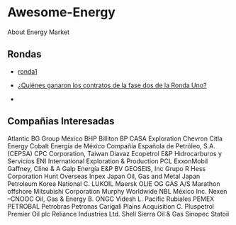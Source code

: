 # Awesome-Energy
About Energy Market

## Rondas

- [ronda1](http://ronda1.gob.mx/)

- [¿Quiénes ganaron los contratos de la fase dos de la Ronda Uno?](http://eleconomista.com.mx/industrias/2015/09/30/quienes-ganaron-las-licitaciones-fase-dos-ronda)
- 
## Compañias Interesadas

Atlantic
BG Group México
BHP Billiton
BP
CASA Exploration
Chevron
Citla Energy
Cobalt Energía de México
Compañía Española de Petróleo, S.A. (CEPSA)
CPC Corporation, Taiwan
Diavaz
Ecopetrol
E&P Hidrocarburos y Servicios ENI International
Exploration & Production PCL ExxonMobil
Gaffney, Cline & A
Galp Energía E&P BV GEOSEIS, Inc
Grupo R
Hess Corporation
Hunt Overseas
Inpex
Japan Oil, Gas and Metal
Japan Petroleum
Korea National C.
LUKOIL
Maersk OLIE OG GAS A/S Marathon offshore Mitsubishi Corporation Murphy Worldwide
NBL México Inc. Nexen –CNOOC
Oil, Gas & Energy B. ONGC Videsh L. Pacific Rubiales PEMEX
PETROBAL Petrobras
Petronas Carigali Plains Acquisition C. Pluspetrol
Premier Oil plc
Reliance Industries Ltd.
Shell
Sierra Oil & Gas Sinopec
Statoil
